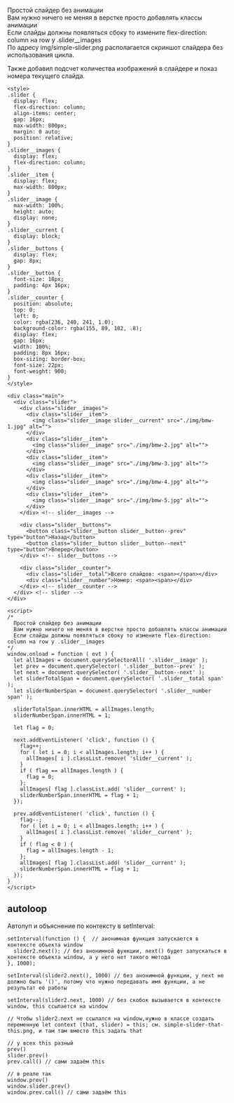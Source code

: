 Простой слайдер без анимации  
Вам нужно ничего не меняя в верстке просто добавлять классы анимации  
Если слайды должны появляться сбоку то измените flex-direction: column на row у .slider__images  
По адресу img/simple-slider.png располагается скриншот слайдера без использования цикла.  

Также добавил подсчет количества изображений в слайдере и показ номера текущего слайда.

    <style>
    .slider {
      display: flex;
      flex-direction: column;
      align-items: center;
      gap: 16px;
      max-width: 800px;
      margin: 0 auto;
      position: relative;
    }
    .slider__images {
      display: flex;
      flex-direction: column;
    }
    .slider__item {
      display: flex;
      max-width: 800px;
    }
    .slider__image {
      max-width: 100%;
      height: auto;
      display: none;
    }
    .slider__current {
      display: block;
    }
    .slider__buttons {
      display: flex;
      gap: 8px;
    }
    .slider__button {
      font-size: 18px;
      padding: 4px 16px;
    }
    .slider__counter {
      position: absolute;
      top: 0;
      left: 0;
      color: rgba(236, 240, 241, 1.0);
      background-color: rgba(155, 89, 182, .8);
      display: flex;
      gap: 16px;
      width: 100%;
      padding: 8px 16px;
      box-sizing: border-box;
      font-size: 22px;
      font-weight: 900;
    }
    </style>

    <div class="main">
      <div class="slider">
        <div class="slider__images">
          <div class="slider__item">
            <img class="slider__image slider__current" src="./img/bmw-1.jpg" alt="">
          </div>
          <div class="slider__item">
            <img class="slider__image" src="./img/bmw-2.jpg" alt="">
          </div>
          <div class="slider__item">
            <img class="slider__image" src="./img/bmw-3.jpg" alt="">
          </div>
          <div class="slider__item">
            <img class="slider__image" src="./img/bmw-4.jpg" alt="">
          </div>
          <div class="slider__item">
            <img class="slider__image" src="./img/bmw-5.jpg" alt="">
          </div>
        </div> <!-- slider__images -->

        <div class="slider__buttons">
          <button class="slider__button slider__button--prev" type="button">Назад</button>
          <button class="slider__button slider__button--next" type="button">Вперед</button>
        </div> <!-- slider__buttons -->

        <div class="slider__counter">
          <div class="slider__total">Всего слайдов: <span></span></div>
          <div class="slider__number">Номер: <span><span></div>
        </div> <!-- slider__counter -->
      </div> <!-- slider -->
    </div>

    <script>
    /*
      Простой слайдер без анимации
      Вам нужно ничего не меняя в верстке просто добавлять классы анимации
      Если слайды должны появляться сбоку то измените flex-direction: column на row у .slider__images
    */
    window.onload = function ( evt ) {
      let allImages = document.querySelectorAll( '.slider__image' );
      let prev = document.querySelector( '.slider__button--prev' );
      let next = document.querySelector( '.slider__button--next' );
      let sliderTotalSpan = document.querySelector( '.slider__total span' );
      let sliderNumberSpan = document.querySelector( '.slider__number span' );

      sliderTotalSpan.innerHTML = allImages.length;
      sliderNumberSpan.innerHTML = 1;

      let flag = 0;

      next.addEventListener( 'click', function () {
        flag++;
        for ( let i = 0; i < allImages.length; i++ ) {
          allImages[ i ].classList.remove( 'slider__current' );
        }
        if ( flag == allImages.length ) {
          flag = 0;
        };
        allImages[ flag ].classList.add( 'slider__current' );
        sliderNumberSpan.innerHTML = flag + 1;
      });

      prev.addEventListener( 'click', function () {
        flag--;
        for ( let i = 0; i < allImages.length; i++ ) {
          allImages[ i ].classList.remove( 'slider__current' );
        }
        if ( flag < 0 ) {
          flag = allImages.length - 1;
        };
        allImages[ flag ].classList.add( 'slider__current' );
        sliderNumberSpan.innerHTML = flag + 1;
      });
    }
    </script>

## autoloop
Автолуп и объяснение по  контексту в setInterval:

    setInterval(function () {  // анонимная функция запускается в контексте объекта window
      slider2.next(); // без анонимной функции, next() будет запускаться в контексте объекта window, а у него нет такого метода
    }, 1000);

    setInterval(slider2.next(), 1000) // без анонимной функции, у next не должно быть '()', потому что нужно передавать имя функции, а не результат её работы

    setInterval(slider2.next, 1000) // без скобок вызывается в контексте window, this ссылается на window

    // Чтобы slider2.next не ссылался на window,нужно в классе создать переменную let context (that, slider) = this; см. simple-slider-that-this.png, и там там вместо this задать that

    // у всех this разный
    prev()
    slider.prev()
    prev.call() // сами задаём this

    // в реале так
    window.prev()
    window.slider.prev()
    window.prev.call() // сами задаём this
